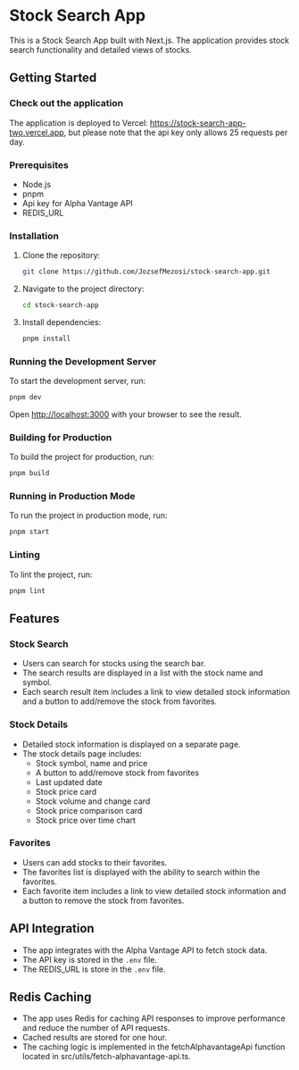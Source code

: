# Stock Search App

This is a Stock Search App built with Next.js. The application provides stock search functionality and detailed views of stocks.

## Getting Started

### Check out the application

The application is deployed to Vercel: https://stock-search-app-two.vercel.app, but please note that the api key only allows 25 requests per day.

### Prerequisites

- Node.js
- pnpm
- Api key for Alpha Vantage API
- REDIS_URL

### Installation

1. Clone the repository:
   ```sh
   git clone https://github.com/JozsefMezosi/stock-search-app.git
   ```
2. Navigate to the project directory:
   ```sh
   cd stock-search-app
   ```
3. Install dependencies:
   ```sh
   pnpm install
   ```

### Running the Development Server

To start the development server, run:

```sh
pnpm dev
```

Open [http://localhost:3000](http://localhost:3000) with your browser to see the result.

### Building for Production

To build the project for production, run:

```sh
pnpm build
```

### Running in Production Mode

To run the project in production mode, run:

```sh
pnpm start
```

### Linting

To lint the project, run:

```sh
pnpm lint
```

## Features

### Stock Search

- Users can search for stocks using the search bar.
- The search results are displayed in a list with the stock name and symbol.
- Each search result item includes a link to view detailed stock information and a button to add/remove the stock from favorites.

### Stock Details

- Detailed stock information is displayed on a separate page.
- The stock details page includes:
  - Stock symbol, name and price
  - A button to add/remove stock from favorites
  - Last updated date
  - Stock price card
  - Stock volume and change card
  - Stock price comparison card
  - Stock price over time chart

### Favorites

- Users can add stocks to their favorites.
- The favorites list is displayed with the ability to search within the favorites.
- Each favorite item includes a link to view detailed stock information and a button to remove the stock from favorites.

## API Integration

- The app integrates with the Alpha Vantage API to fetch stock data.
- The API key is stored in the `.env` file.
- The REDIS_URL is store in the `.env` file.

## Redis Caching

- The app uses Redis for caching API responses to improve performance and reduce the number of API requests.
- Cached results are stored for one hour.
- The caching logic is implemented in the fetchAlphavantageApi function located in src/utils/fetch-alphavantage-api.ts.
